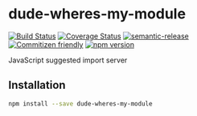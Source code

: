 # dude-wheres-my-module

[![Build Status](https://travis-ci.org/jcoreio/dude-wheres-my-module.svg?branch=master)](https://travis-ci.org/jcoreio/dude-wheres-my-module)
[![Coverage Status](https://codecov.io/gh/jcoreio/dude-wheres-my-module/branch/master/graph/badge.svg)](https://codecov.io/gh/jcoreio/dude-wheres-my-module)
[![semantic-release](https://img.shields.io/badge/%20%20%F0%9F%93%A6%F0%9F%9A%80-semantic--release-e10079.svg)](https://github.com/semantic-release/semantic-release)
[![Commitizen friendly](https://img.shields.io/badge/commitizen-friendly-brightgreen.svg)](http://commitizen.github.io/cz-cli/)
[![npm version](https://badge.fury.io/js/dude-wheres-my-module.svg)](https://badge.fury.io/js/dude-wheres-my-module)

JavaScript suggested import server

## Installation

```sh
npm install --save dude-wheres-my-module
```

